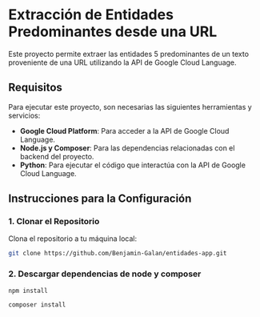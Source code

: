 # Extracción de Entidades Predominantes desde una URL

Este proyecto permite extraer las entidades 5 predominantes de un texto proveniente de una URL utilizando la API de Google Cloud Language.

## Requisitos

Para ejecutar este proyecto, son necesarias las siguientes herramientas y servicios:

- **Google Cloud Platform**: Para acceder a la API de Google Cloud Language.
- **Node.js y Composer**: Para las dependencias relacionadas con el backend del proyecto.
- **Python**: Para ejecutar el código que interactúa con la API de Google Cloud Language.

## Instrucciones para la Configuración

### 1. Clonar el Repositorio

Clona el repositorio a tu máquina local:

```bash
git clone https://github.com/Benjamin-Galan/entidades-app.git

```
### 2. Descargar dependencias de node y composer

```bash
npm install
```

```bash
composer install
```

